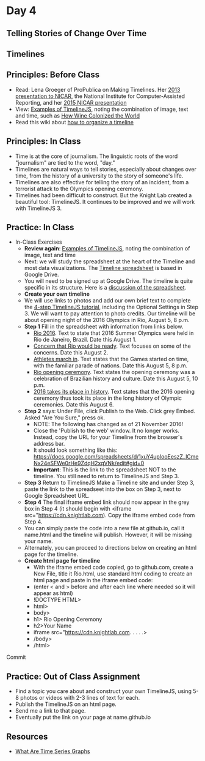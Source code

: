 # Day 4
## Telling Stories of Change Over Time

## Timelines

## Principles: Before Class

- Read: Lena Groeger of ProPublica on Making Timelines. Her [2013 presentation to NICAR](http://lenagroeger.s3.amazonaws.com/timelines/timelines.html), the National Institute for Computer-Assisted Reporting, and her [2015 NICAR presentation](http://lenagroeger.s3.amazonaws.com/talks/nicar-2015/timelines-nicar/timelines.html)
- View: [Examples of TimelineJS](https://timeline.knightlab.com/index.html#examples), noting the combination of image, text and time, such as [How Wine Colonized the World](http://vinepair.com/wine-colonized-world-wine-history/#1)
- Read this wiki about [how to organize a timeline](http://www.wikihow.com/Make-a-Timeline)

## Principles: In Class

- Time is at the core of journalism. The linguistic roots of the word "journalism" are tied to the word, "day." 
- Timelines are natural ways to tell stories, especially about changes over time, from the history of a university to the story of someone's life.
- Timelines are also effective for telling the story of an incident, from a terrorist attack to the Olympics opening ceremony.
- Timelines had been difficult to construct. But the Knight Lab created a beautiful tool: TimelineJS. It continues to be improved and we will work with TimelineJS 3.

## Practice: In Class

- In-Class Exercises
  - **Review again**: [Examples of TimelineJS](https://timeline.knightlab.com/index.html#examples), noting the combination of image, text and time
  - Next: we will study the spreadsheet at the heart of the Timeline and most data visualizations. The [Timeline spreadsheet](https://drive.google.com/a/lehigh.edu/previewtemplate?id=1pHBvXN7nmGkiG8uQSUB82eNlnL8xHu6kydzH_-eguHQ&mode=public#) is based in Google Drive. 
  - You will need to be signed up at Google Drive. The timeline is quite specific in its structure. Here is a [discussion of the spreadsheet](https://timeline.knightlab.com/docs/using-spreadsheets.html).
  - **Create your own timeline**
  - We will use links to photos and add our own brief text to complete the [4-step TimelineJS tutorial](https://timeline.knightlab.com/index.html#make), including the Optional Settings in Step 3. We will want to pay attention to photo credits. Our timeline will be about opening night of the 2016 Olympics in Rio, August 5, 8 p.m.
  - **Step 1** Fill in the spreadsheet with information from links below.
    - [Rio 2016](https://1.bp.blogspot.com/-gpgFkYiFS0k/V2PgaYiIIWI/AAAAAAAAAGg/iP_5APptn2Yoy-irza5E4unZTHJSPIg9QCLcB/s1600/Rio%2B2016%2BOlympics%2BOpening%2BCeremony.jpeg). Text to state that 2016 Summer Olympics were held in Rio de Janeiro, Brazil. Date this August 1.
    - [Concern that Rio would be ready](https://i.ytimg.com/vi/9qPPxnOlrlo/maxresdefault.jpg). Text focuses on some of the concerns. Date this August 2.
    - [Athletes march in](http://wpmedia.news.nationalpost.com/2016/08/rio_olympics_opening_ceremony-12.jpg). Text states that the Games started on time, with the familiar parade of nations. Date this August 5, 8 p.m.
    - [Rio opening ceremony](http://images.indianexpress.com/2016/08/maracana-main.jpg). Text states the opening ceremony was a celebration of Brazilian history and culture. Date this August 5, 10 p.m.
    - [2016 takes its place in history](https://youtu.be/9FGi0ohUw74). Text states that the 2016 opening ceremony thus took its place in the long history of Olympic ceremonies. Date this August 6.
  - **Step 2** says: Under File, click Publish to the Web. Click grey Embed. Asked "Are You Sure," press ok. 
      - NOTE: The following has changed as of 21 November 2016!
      - Close the 'Publish to the web' window. It no longer works. Instead, copy the URL for your Timeline from the browser's address bar. 
      - It should look something like this: https://docs.google.com/spreadsheets/d/1xuY4upIooEeszZ_lCmeNx24eSFWe0rHe9ZdqH2xqVNk/edit#gid=0
    - **Important**: This is the link to the spreadsheet NOT to the timeline. You still need to return to TimelineJS and Step 3.
  - **Step 3** Return to TimelineJS Make a Timeline site and under Step 3, paste the link to the spreadseet into the box on Step 3, next to Google Spreadsheet URL.
  - **Step 4** The final iframe embed link should now appear in the grey box in Step 4 (it should begin with <iframe src="https://cdn.knightlab.com). Copy the iframe embed code from Step 4.
  - You can simply paste the code into a new file at github.io, call it name.html and the timeline will publish. However, it will be missing your name. 
  - Alternately, you can proceed to directions below on creating an html page for the timeline.
  - **Create html page for timeline**
    - With the iframe embed code copied, go to github.com, create a New File, title it Rio.html, use standard html coding to create an html page and paste in the iframe embed code:
    - (enter < and > before and after each line where needed so it will appear as html)
    - !DOCTYPE HTML>
    - html>
    - body>
    - h1> Rio Opening Ceremony</h1>
    - h2>Your Name</h2>
    - iframe src="https://cdn.knightlab.com. . . . .>
    - /body>
    - /html>

Commit

## Practice: Out of Class Assignment

- Find a topic you care about and construct your own TimelineJS, using 5-8 photos or videos with 2-3 lines of text for each.
- Publish the TimelineJS on an html page.
- Send me a link to that page.
- Eventually put the link on your page at name.github.io

## Resources
- [What Are Time Series Graphs](http://statistics.about.com/od/Descriptive-Statistics/a/Time-Series-Graphs.htm)
